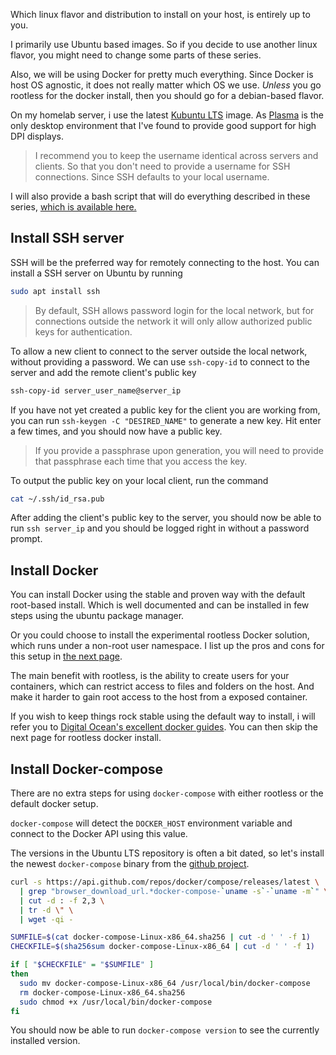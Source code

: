 Which linux flavor and distribution to install on your host, is entirely up to you.

I primarily use Ubuntu based images. So if you decide to use another linux flavor, you might need to change some parts of these series.

Also, we will be using Docker for pretty much everything. Since Docker is host OS agnostic, it does not really matter which OS we use. _Unless_ you go rootless for the docker install, then you should go for a debian-based flavor.

On my homelab server, i use the latest [Kubuntu LTS](https://kubuntu.org/getkubuntu/) image. As [Plasma](https://kde.org/plasma-desktop) is the only desktop environment that I've found to provide good support for high DPI displays.

>I recommend  you to keep the username identical across servers and clients. So that you don't need to provide a username for SSH connections. Since SSH defaults to your local username.

I will also provide a bash script that will do everything described in these series, [which is available here.](https://github.com/frealmyr/fmlab.no/blob/master/Homelab/fresh-install.sh)

## Install SSH server

SSH will be the preferred way for remotely connecting to the host. You can install a SSH server on Ubuntu by running

```bash
sudo apt install ssh
```

>By default, SSH allows password login for the local network, but for connections outside the network it will only allow authorized public keys for authentication.

To allow a new client to connect to the server outside the local network, without providing a password. We can use `ssh-copy-id` to connect to the server and add the remote client's public key

```bash
ssh-copy-id server_user_name@server_ip
```

If you have not yet created a public key for the client you are working from, you can run `ssh-keygen -C "DESIRED_NAME"` to generate a new key. Hit enter a few times, and you should now have a public key.

>If you provide a passphrase upon generation, you will need to provide that passphrase each time that you access the key.

To output the public key on your local client, run the command

```bash
cat ~/.ssh/id_rsa.pub
```

After adding the client's public key to the server, you should now be able to run `ssh server_ip` and you should be logged right in without a password prompt.

## Install Docker

You can install Docker using the stable and proven way with the default root-based install. Which is well documented and can be installed in few steps using the ubuntu package manager.

Or you could choose to install the experimental rootless Docker solution, which runs under a non-root user namespace. I list up the pros and cons for this setup in [the next page](https://fmlab.no/homelab/rootless-docker/).

The main benefit with rootless, is the ability to create users for your containers, which can restrict access to files and folders on the host. And make it harder to gain root access to the host from a exposed container.

If you wish to keep things rock stable using the default way to install, i will refer you to [Digital Ocean's excellent docker guides](https://www.digitalocean.com/community/tutorials/how-to-install-and-use-docker-on-ubuntu-18-04). You can then skip the next page for rootless docker install.

## Install Docker-compose

There are no extra steps for using `docker-compose` with either rootless or the default docker setup.

`docker-compose` will detect the `DOCKER_HOST` environment variable and connect to the Docker API using this value.

The versions in the Ubuntu LTS repository is often a bit dated, so let's install the newest `docker-compose` binary from the [github project](https://github.com/docker/compose/).

```bash
curl -s https://api.github.com/repos/docker/compose/releases/latest \
  | grep "browser_download_url.*docker-compose-`uname -s`-`uname -m`" \
  | cut -d : -f 2,3 \
  | tr -d \" \
  | wget -qi -

SUMFILE=$(cat docker-compose-Linux-x86_64.sha256 | cut -d ' ' -f 1)
CHECKFILE=$(sha256sum docker-compose-Linux-x86_64 | cut -d ' ' -f 1)

if [ "$CHECKFILE" = "$SUMFILE" ]
then
  sudo mv docker-compose-Linux-x86_64 /usr/local/bin/docker-compose
  rm docker-compose-Linux-x86_64.sha256
  sudo chmod +x /usr/local/bin/docker-compose
fi
```

You should now be able to run `docker-compose version` to see the currently installed version.

